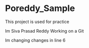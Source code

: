 # Poreddy_Sample
This project is used for practice 

Im Siva Prasad Reddy Working on a Git 

Im changing changes in line 6
